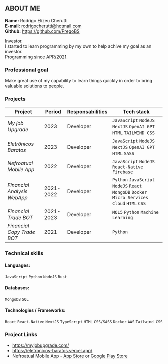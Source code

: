 ## ABOUT ME
**Name:** Rodrigo Elizeu Cherutti  
**E-mail:** rodrigocherutti@hotmail.com  
**Github:** https://github.com/PregoBS 

Investor.   
I started to learn programming by my own to help achive my goal as an investor.   
Programming since APR/2021.

### Professional goal
Make great use of my capability to learn things quickly in order to bring valuable solutions to people.

### Projects
|Project|Period|Responsabilities|Tech stack|
|-|-|-|-|
|_My job Upgrade_|2023|Developer|`JavaScript` `NodeJS` `NextJS` `OpenAI GPT` `HTML` `TAILWIND CSS`|
|_Eletrônicos Baratos_|2023|Developer|`JavaScript` `NodeJS` `NextJS` `OpenAI GPT` `HTML` `SASS`|
|_Nefroatual Mobile App_|2022|Developer|`JavaScript` `NodeJS` `React-Native` `Firebase`|
|_Financial Analysis WebApp_|2021-2022|Developer|`Python` `JavaScript` `NodeJS` `React` `MongoDB` `Docker` `Micro Services` `Cloud` `HTML` `CSS`|
|_Financial Trade BOT_|2021-2023|Developer|`MQL5` `Python` `Machine Learning`|
|_Financial Copy Trade BOT_|2021|Developer|`Python`|

### Technical skills
#### Languages:
`JavaScript` `Python` `NodeJS` `Rust`

#### Databases:
`MongoDB` `SQL`

#### Technologies / Frameworks:
`React` `React-Native` `NextJS` `TypeScript` `HTML` `CSS/SASS` `Docker` `AWS` `Tailwind CSS`

### Project Links
- https://myjobupgrade.com/
- https://eletronicos-baratos.vercel.app/
- Nefroatual Mobile App - [App Store](https://apps.apple.com/br/app/nefroatual/id6444686617) or [Google Play Store](https://play.google.com/store/apps/details?id=com.superCoach.aprovaCoachMobile)
